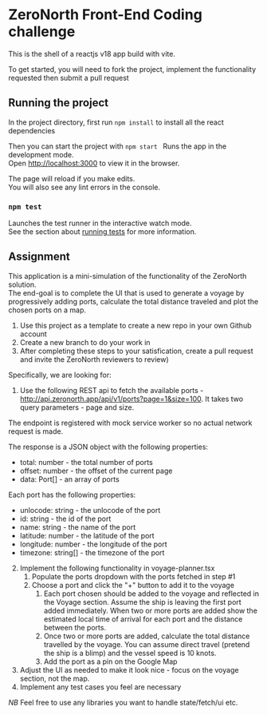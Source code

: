 # ZeroNorth Front-End Coding challenge

This is the shell of a reactjs v18 app build with vite.

To get started, you will need to fork the project, implement the functionality requested
then submit a pull request

## Running the project

In the project directory, first run `npm install` to install all the react dependencies

Then you can start the project with `npm start
`
Runs the app in the development mode.\
Open [http://localhost:3000](http://localhost:3000) to view it in the browser.

The page will reload if you make edits.\
You will also see any lint errors in the console.

### `npm test`

Launches the test runner in the interactive watch mode.\
See the section about [running tests](https://facebook.github.io/create-react-app/docs/running-tests) for more information.

## Assignment

This application is a mini-simulation of the functionality of the ZeroNorth solution.  
The end-goal is to complete the UI that is used to generate a voyage by progressively
adding ports, calculate the total distance traveled and plot the chosen ports on a map.

1. Use this project as a template to create a new repo in your own Github account
2. Create a new branch to do your work in
3. After completing these steps to your satisfication, create a pull request and invite the ZeroNorth reviewers to review)

Specifically, we are looking for:

1. Use the following REST api to fetch the available ports - http://api.zeronorth.app/api/v1/ports?page=1&size=100. It takes two query parameters - page and size.

The endpoint is registered with mock service worker so no actual network request is made.

The response is a JSON object with the following properties:

- total: number - the total number of ports
- offset: number - the offset of the current page
- data: Port[] - an array of ports

Each port has the following properties:

- unlocode: string - the unlocode of the port
- id: string - the id of the port
- name: string - the name of the port
- latitude: number - the latitude of the port
- longitude: number - the longitude of the port
- timezone: string[] - the timezone of the port

2. Implement the following functionality in voyage-planner.tsx
   1. Populate the ports dropdown with the ports fetched in step #1
   2. Choose a port and click the "+" button to add it to the voyage
      1. Each port chosen should be added to the voyage and reflected in the Voyage section. Assume the ship is leaving the first port added immediately. When two or more ports are added show the estimated local time of arrival for each port and the distance between the ports.
      2. Once two or more ports are added, calculate the total distance travelled by the voyage. You can assume direct travel (pretend the ship is a blimp) and the vessel speed is 10 knots.
      3. Add the port as a pin on the Google Map
3. Adjust the UI as needed to make it look nice - focus on the voyage section, not the map.
4. Implement any test cases you feel are necessary

_NB_ Feel free to use any libraries you want to handle state/fetch/ui etc.
